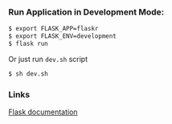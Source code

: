 ### Run Application in Development Mode:

```sh
$ export FLASK_APP=flaskr
$ export FLASK_ENV=development
$ flask run
```

Or just run `dev.sh` script

```sh
$ sh dev.sh
```

### Links
[Flask documentation](http://flask.pocoo.org/docs/1.0/)

